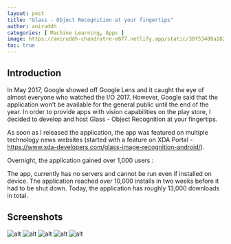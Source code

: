 ```yaml
---
layout: post
title: "Glass - Object Recognition at your fingertips"
author: aniruddh
categories: [ Machine Learning, Apps ]
image: https://aniruddh-chandratre-e877.netlify.app/static/30f53400a182ff436857507f4638ff6d/a8378/http___i.imgur.com_smCUq0Q.png
toc: true
---
```




## Introduction
In May 2017, Google showed off Google Lens and it caught the eye of almost everyone who watched the I/O 2017. However, Google said that the application won't be available for the general public until the end of the year. In order to provide apps with vision capabilities on the play store, I decided to develop and host Glass - Object Recognition at your fingertips.

As soon as I released the application, the app was featured on multiple technology news websites (started with a feature on XDA Portal - https://www.xda-developers.com/glass-image-recognition-android/).

Overnight, the application gained over 1,000 users :


The app, currently has no servers and cannot be run even if installed on device. The application reached over 10,000 installs in two weeks before it had to be shut down. Today, the application has roughly 13,000 downloads in total.


## Screenshots

![alt](https://img.xda-cdn.com/fI7m_utQvkhN70_bvdX2Em5zKwI=/http%3A%2F%2Fi.imgur.com%2FuAjZTIL.jpg)
![alt](https://img.xda-cdn.com/eBaqPwJUdlsrynXXyFr0fejeveg=/http%3A%2F%2Fi.imgur.com%2F0vVaiHV.jpg)
![alt](https://i.imgur.com/0vVaiHV.jpeg)
![alt](https://i.imgur.com/4X80Ejq.jpeg)
![alt](https://i.imgur.com/owlEycv.jpeg)
